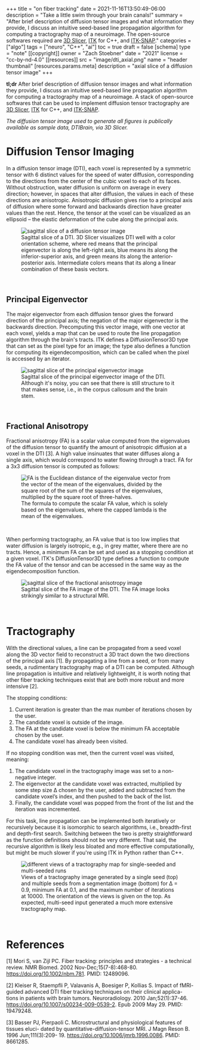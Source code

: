 +++
title = "on fiber tracking"
date = 2021-11-16T13:50:49-06:00
description = "Take a little swim through your brain canals!"
summary = "After brief description of diffusion tensor images and what information they provide, I discuss an intuitive seed-based line propagation algorithm for computing a tractography map of a neuroimage. The open-source softwares required are [3D Slicer](https://www.slicer.org), [ITK](https://itk.org) for C++, and [ITK-SNAP](http://www.itksnap.org/pmwiki/pmwiki.php)."
categories = ["algo"]
tags = ["neuro", "C++", "ai"]
toc = true
draft = false
[schema]
  type = "note"
[[copyright]]
  owner = "Zach Stoebner"
  date = "2021"
  license = "cc-by-nd-4.0"
[[resources]]
  src = "image/dti_axial.png"
  name = "header thumbnail"
  [resources.params.meta]
    description = "axial slice of a diffusion tensor image"
+++


**tl;dr** After brief description of diffusion tensor images and what information they provide, I discuss an intuitive seed-based line propagation algorithm for computing a tractography map of a neuroimage. A stack of open-source softwares that can be used to implement diffusion tensor tractography are [3D Slicer](https://www.slicer.org), [ITK](https://itk.org) for C++, and [ITK-SNAP](http://www.itksnap.org/pmwiki/pmwiki.php). 

<i>The diffusion tensor image used to generate all figures is publically available as sample data, DTIBrain, via 3D Slicer.</i>

# Diffusion Tensor Imaging
In a diffusion tensor image (DTI), each voxel is represented by a symmetric tensor with 6 distinct values for the speed of water diffusion, corresponding to the directions from the center of the cubic voxel to each of its faces. Without obstruction, water diffusion is uniform on average in every direction; however, in spaces that alter diffusion, the values in each of these directions are anisotropic. Anisotropic diffusion gives rise to a principal axis of diffusion where some forward and backwards direction have greater values than the rest. Hence, the tensor at the voxel can be visualized as an ellipsoid – the elastic deformation of the cube along the principal axis.

<figure>
<img src="image/dti_sagittal.png" alt="sagittal slice of a diffusion tensor image" /> 
<figcaption>Sagittal slice of a DTI. 3D Slicer visualizes DTI well with a color orientation scheme, where red means that the principal eigenvector is along the left-right axis, blue means its along the inferior-superior axis, and green means its along the anterior-posterior axis. Intermediate colors means that its along a linear combination of these basis vectors.</figcaption>
</figure>
<br>


## Principal Eigenvector
The major eigenvector from each diffusion tensor gives the forward direction of the principal axis; the negation of the major eigenvector is the backwards direction. Precomputing this vector image, with one vector at each voxel, yields a map that can be used to route the line propagation algorithm through the brain's tracts. ITK defines a DiffusionTensor3D type that can set as the pixel type for an image; the type also defines a function for computing its eigendecomposition, which can be called when the pixel is accessed by an iterator. 

<figure>
<img src="image/eigen_sagittal.png" alt="sagittal slice of the principal eigenvector image" /> 
<figcaption>Sagittal slice of the principal eigenvector image of the DTI. Although it's noisy, you can see that there is still structure to it that makes sense, i.e., in the corpus callosum and the brain stem.</figcaption>
</figure>
<br>


## Fractional Anisotropy
Fractional anisotropy (FA) is a scalar value computed from the eigenvalues of the diffusion tensor to quantify the amount of anisotropic diffusion at a voxel in the DTI [3]. A high value insinuates that water diffuses along a single axis, which would correspond to water flowing through a tract. FA for a 3x3 diffusion tensor is computed as follows: 

<figure>
<img src="image/FA.jpg" alt="FA is the Euclidean distance of the eigenvalue vector from the vector of the mean of the eigenvalues, divided by the square root of the sum of the squares of the eigenvalues, multiplied by the square root of three-halves." /> 
<figcaption>The formula to compute the scalar FA value, which is solely based on the eigenvalues, where the capped lambda is the mean of the eigenvalues.</figcaption>
</figure>
<br>

When performing tractography, an FA value that is too low implies that water diffusion is largely isotropic, e.g., in grey matter, where there are no tracts. Hence, a minimum FA can be set and used as a stopping condition at a given voxel. ITK's DiffusionTensor3D type defines a function to compute the FA value of the tensor and can be accessed in the same way as the eigendecomposition function. 

<figure>
<img src="image/fa_sagittal.png" alt="sagittal slice of the fractional anisotropy image" /> 
<figcaption>Sagittal slice of the FA image of the DTI. The FA image looks strikingly similar to a structural MRI.</figcaption>
</figure>
<br>


# Tractography
With the directional values, a line can be propagated from a seed voxel along the 3D vector field to reconstruct a 3D tract down the two directions of the principal axis [1]. By propagating a line from a seed, or from many seeds, a rudimentary tractography map of a DTI can be computed. Although line propagation is intuitive and relatively lightweight, it is worth noting that other fiber tracking techniques exist that are both more robust and more intensive [2].

The stopping conditions: 
1. Current iteration is greater than the max number of iterations chosen by the user.
2. The candidate voxel is outside of the image.
3. The FA at the candidate voxel is below the minimum FA acceptable chosen
by the user.
4. The candidate voxel has already been visited.

If no stopping condition was met, then the current voxel was visited, meaning:
1. The candidate voxel in the tractography image was set to a non-negative integer.
2. The eigenvector at the candidate voxel was extracted, multiplied by some step size ∆ chosen by the user, added and subtracted from the candidate voxel’s index, and then pushed to the back of the list.
3. Finally, the candidate voxel was popped from the front of the list and the iteration was incremented.

For this task, line propagation can be implemented both iteratively or recursively because it is isomorphic to search algorithms, i.e., breadth-first and depth-first search. Switching between the two is pretty straightforward as the function definitions should not be very different. That said, the recursive algorithm is likely less bloated and more effective computationally, but might be much slower if you're using ITK in Python rather than C++. 

<figure>
<img src="image/tract_fig.jpg" alt="different views of a tractography map for single-seeded and multi-seeded runs" /> 
<figcaption>Views of a tractography image generated by a single seed (top) and multiple seeds from a segmentation image (bottom) for ∆ = 0.9, minimum FA at 0.1, and the maximum number of iterations at 10000. The orientation of the views is given on the top. As expected, multi-seed input generated a much more extensive tractography map.</figcaption>
</figure>
<br>


# References
[1] Mori S, van Zijl PC. Fiber tracking: principles and strategies - a technical review. NMR Biomed. 2002 Nov-Dec;15(7-8):468-80. https://doi.org/10.1002/nbm.781. PMID: 12489096.

[2] Kleiser R, Staempfli P, Valavanis A, Boesiger P, Kollias S. Impact of fMRI- guided advanced DTI fiber tracking techniques on their clinical applica- tions in patients with brain tumors. Neuroradiology. 2010 Jan;52(1):37-46. https://doi.org/10.1007/s00234-009-0539-2. Epub 2009 May 29. PMID: 19479248.

[3] Basser PJ, Pierpaoli C. Microstructural and physiological features of tissues eluci- dated by quantitative-diffusion-tensor MRI. J Magn Reson B. 1996 Jun;111(3):209- 19. https://doi.org/10.1006/jmrb.1996.0086. PMID: 8661285.
